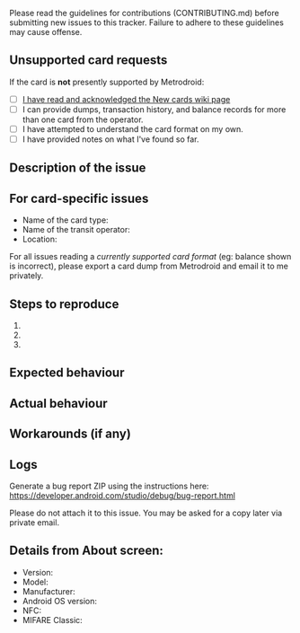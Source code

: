 Please read the guidelines for contributions (CONTRIBUTING.md) before submitting new issues to this tracker. Failure to adhere to these guidelines may cause offense.

## Unsupported card requests

If the card is **not** presently supported by Metrodroid:

- [ ] [I have read and acknowledged the New cards wiki page](https://github.com/micolous/metrodroid/wiki/New-cards)
- [ ] I can provide dumps, transaction history, and balance records for more than one card from the operator.
- [ ] I have attempted to understand the card format on my own.
- [ ] I have provided notes on what I've found so far.

## Description of the issue


## For card-specific issues

- Name of the card type: 
- Name of the transit operator: 
- Location: 

For all issues reading a _currently supported card format_ (eg: balance shown is incorrect), please export a card dump from Metrodroid and email it to me privately.

## Steps to reproduce

1. 
2. 
3. 

## Expected behaviour



## Actual behaviour



## Workarounds (if any)



## Logs

Generate a bug report ZIP using the instructions here: https://developer.android.com/studio/debug/bug-report.html

Please do not attach it to this issue. You may be asked for a copy later via private email.

## Details from About screen:

- Version:
- Model:
- Manufacturer:
- Android OS version:
- NFC:
- MIFARE Classic:

